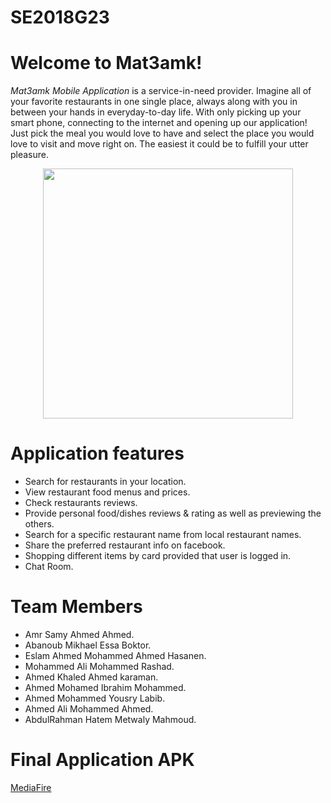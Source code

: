 # SE2018G23
# Welcome to Mat3amk!

*Mat3amk Mobile Application* is a service-in-need provider. Imagine all of your favorite restaurants in one single place, always along with you in between your hands in everyday-to-day life. With only picking up your smart phone, connecting to the internet and opening up our application!
Just pick the meal you would love to have and select the place you would love to visit and move right on. The easiest it could be to fulfill your utter pleasure.

<p align="center"><img src ="https://github.com/amrsamii/SE2018G23/blob/master/images/intro.png" width="400"/></p>

# Application features

- Search for restaurants in your location.
- View restaurant food menus and prices.
- Check restaurants reviews.
- Provide personal food/dishes reviews & rating as well as previewing the others.
- Search for a specific restaurant name from local restaurant names. 
- Share the preferred restaurant info on facebook.
- Shopping different items by card provided that user is logged in.
- Chat Room.

# Team Members
- Amr Samy Ahmed Ahmed.
- Abanoub Mikhael Essa Boktor.
- Eslam Ahmed Mohammed Ahmed Hasanen.
- Mohammed Ali Mohammed Rashad.
- Ahmed Khaled Ahmed karaman.
- Ahmed Mohamed Ibrahim Mohammed.
- Ahmed Mohammed Yousry Labib.
- Ahmed Ali Mohammed Ahmed.
- AbdulRahman Hatem Metwaly Mahmoud.



# Final Application APK

[MediaFire](http://www.mediafire.com/file/ehym3li3wzmmide/app.apk/file)

